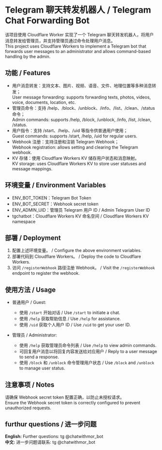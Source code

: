 # Telegram 聊天转发机器人 / Telegram Chat Forwarding Bot

该项目使用 Cloudflare Worker 实现了一个 Telegram 聊天转发机器人，将用户消息转发给管理员，并支持管理员通过命令处理用户消息。  
This project uses Cloudflare Workers to implement a Telegram bot that forwards user messages to an administrator and allows command-based handling by the admin.

## 功能 / Features

- 用户消息转发：支持文本、图片、视频、语音、文件、地理位置等多种消息转发；  
  User message forwarding: supports forwarding texts, photos, videos, voice, documents, location, etc.
- 管理员命令：支持 /help、/block、/unblock、/info、/list、/clean、/status 命令；  
  Admin commands: supports /help, /block, /unblock, /info, /list, /clean, /status.
- 用户指令：支持 /start、/help、/uid 等指令供普通用户使用；  
  Guest commands: supports /start, /help, /uid for regular users.
- Webhook 注册：支持注册和注销 Telegram Webhook；  
  Webhook registration: allows setting and clearing the Telegram webhook.
- KV 存储：使用 Cloudflare Workers KV 储存用户状态和消息映射。  
  KV storage: uses Cloudflare Workers KV to store user statuses and message mappings.

## 环境变量 / Environment Variables

- ENV_BOT_TOKEN：Telegram Bot Token  
- ENV_BOT_SECRET：Webhook secret token  
- ENV_ADMIN_UID：管理员 Telegram 用户 ID / Admin Telegram User ID  
- tgchatbot：Cloudflare Workers KV 命名空间 / Cloudflare Workers KV namespace

## 部署 / Deployment

1. 配置上述环境变量。 / Configure the above environment variables.  
2. 部署代码到 Cloudflare Workers。 / Deploy the code to Cloudflare Workers.  
3. 访问 `/registerWebhook` 路径注册 Webhook。 / Visit the `/registerWebhook` endpoint to register the webhook.

## 使用方法 / Usage

- 普通用户 / Guest:
  - 使用 `/start` 开始对话 / Use `/start` to initiate a chat.
  - 使用 `/help` 获取帮助信息 / Use `/help` for assistance.
  - 使用 `/uid` 获取个人用户 ID / Use `/uid` to get your user ID.

- 管理员 / Administrator:
  - 使用 `/help` 获取管理员命令列表 / Use `/help` to view admin commands.
  - 可回复用户消息以将回复内容发送给对应用户 / Reply to a user message to send a response.
  - 使用 `/block` 和 `/unblock` 命令管理用户状态 / Use `/block` and `/unblock` to manage user status.

## 注意事项 / Notes

请确保 Webhook secret token 配置正确，以防止未授权请求。  
Ensure the Webhook secret token is correctly configured to prevent unauthorized requests.

## furthur questions / 进一步问题

**English:** Further questions: tg @chatwithmor_bot  
**中文:** 进一步问题请联系: tg @chatwithmor_bot
